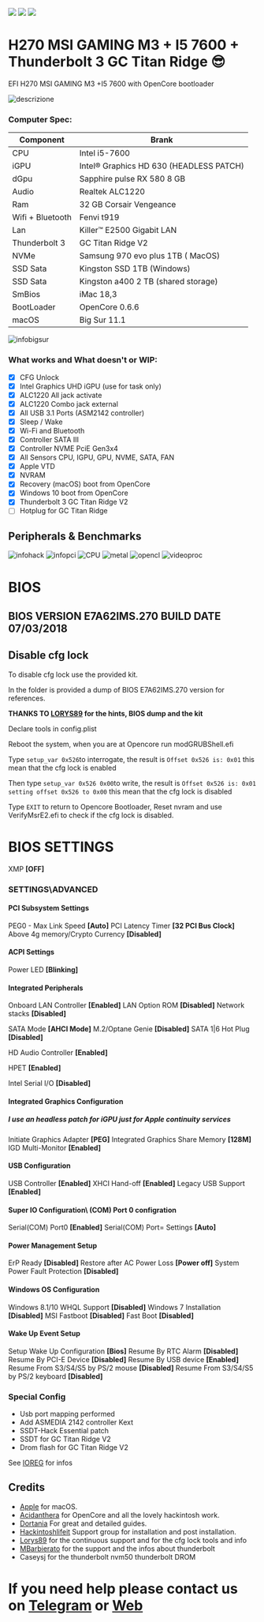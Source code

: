 [![](https://img.shields.io/badge/Telegram-HackintoshLifeIT-informational?style=flat&logo=telegram&logoColor=white&color=5fb659)](https://t.me/HackintoshLife_it)
[![](https://img.shields.io/badge/Facebook-HackintoshLifeIT-informational?style=flat&logo=facebook&logoColor=white&color=3a4dc9)](https://www.facebook.com/hackintoshlife/)
[![](https://img.shields.io/badge/Instagram-HackintoshLifeIT-informational?style=flat&logo=instagram&logoColor=white&color=8a178a)](https://www.instagram.com/hackintoshlife.it_official/)

# H270 MSI GAMING M3 + I5 7600 + Thunderbolt 3 GC Titan Ridge :sunglasses:

EFI H270 MSI GAMING M3 +I5 7600 with OpenCore bootloader

![descrizione](./Infos/pc.png)

### Computer Spec:

| Component        | Brank                                  |
| ---------------- | ---------------------------------------|
| CPU              | Intel i5-7600                          |
| iGPU             | Intel® Graphics HD 630 (HEADLESS PATCH)|
| dGpu             | Sapphire pulse RX 580 8 GB             |
| Audio            | Realtek ALC1220                        |
| Ram              | 32 GB Corsair Vengeance                |
| Wifi + Bluetooth | Fenvi t919                             |
| Lan              | Killer™ E2500 Gigabit LAN              |
| Thunderbolt 3    | GC Titan Ridge V2                      |
| NVMe             | Samsung 970 evo plus 1TB ( MacOS)      |
| SSD Sata         | Kingston SSD 1TB (Windows)             |
| SSD Sata         | Kingston a400 2 TB (shared storage)    |
| SmBios           | iMac 18,3                              |
| BootLoader       | OpenCore 0.6.6                         |
| macOS            | Big Sur 11.1                           |



![infobigsur](./Infos/infomac.png)


### What works and What doesn't or WIP:

- [x] CFG Unlock
- [x] Intel Graphics UHD iGPU (use for task only)
- [x] ALC1220 All jack activate
- [x] ALC1220 Combo jack external
- [x] All USB 3.1 Ports (ASM2142 controller)
- [x] Sleep / Wake
- [x] Wi-Fi and Bluetooth
- [x] Controller SATA III
- [x] Controller NVME PciE Gen3x4 
- [x] All Sensors CPU, IGPU, GPU, NVME, SATA, FAN
- [x] Apple VTD
- [x] NVRAM
- [x] Recovery (macOS) boot from OpenCore
- [x] Windows 10 boot from OpenCore
- [x] Thunderbolt 3 GC Titan Ridge V2
- [ ] Hotplug for GC Titan Ridge

## Peripherals & Benchmarks

![infohack](./Infos/peripherals.png)
![infopci](./Infos/TB.png)
![CPU](./Infos/cputest.jpg)
![metal](./Infos/metal.jpg)
![opencl](./Infos/opencl.jpg)
![videoproc](./Infos/videoproc.png)

# BIOS
## BIOS VERSION E7A62IMS.270 BUILD DATE 07/03/2018

## Disable cfg lock

To disable cfg lock use the provided kit.

In the folder is provided a dump of BIOS E7A62IMS.270 version for references. 

**THANKS TO [LORYS89](https://github.com/Lorys89) for the hints, BIOS dump and the kit**

Declare tools in config.plist

Reboot the system, when you are at Opencore run modGRUBShell.efi


Type `setup_var 0x526`to interrogate, the result is `Offset 0x526 is: 0x01` this mean that the cfg lock is enabled

Then type `setup_var 0x526 0x00`to write, the result is `Offset 0x526 is: 0x01 setting offset 0x526 to 0x00` this mean that the cfg lock is disabled

Type `EXIT` to return to Opencore Bootloader, Reset nvram and use VerifyMsrE2.efi to check if the cfg lock is disabled.

# BIOS SETTINGS

XMP **[OFF]**

### SETTINGS\ADVANCED
#### PCI Subsystem Settings

PEG0 - Max Link Speed **[Auto]**
PCI Latency Timer **[32 PCI Bus Clock]**
Above 4g memory/Crypto Currency **[Disabled]**

#### ACPI Settings
Power LED **[Blinking]**

#### Integrated Peripherals
Onboard LAN Controller **[Enabled]**
LAN Option ROM **[Disabled]**
Network stacks **[Disabled]**

SATA Mode **[AHCI Mode]**
M.2/Optane Genie **[Disabled]**
SATA 1|6 Hot Plug **[Disabled]**


HD Audio Controller **[Enabled]**

HPET **[Enabled]**

Intel Serial I/O **[Disabled]**

#### Integrated Graphics Configuration
##### I use an headless patch for iGPU just for Apple continuity services
Initiate Graphics Adapter **[PEG]**
Integrated Graphics Share Memory **[128M]**
IGD Multi-Monitor **[Enabled]**
 
#### USB Configuration
USB Controller **[Enabled]**
XHCI Hand-off **[Enabled]**
Legacy USB Support **[Enabled]**

#### Super IO Configuration\ (COM) Port 0 configration
Serial(COM) Port0 **[Enabled]**
Serial(COM) Port= Settings **[Auto]**

#### Power Management Setup
ErP Ready **[Disabled]**
Restore after AC Power Loss **[Power off]**
System Power Fault Protection **[Disabled]**

#### Windows OS Configuration
Windows 8.1/10 WHQL Support **[Disabled]**
Windows 7 Installation **[Disabled]**
MSI Fastboot **[Disabled]**
Fast Boot **[Disabled]**

#### Wake Up Event Setup
Setup Wake Up Configuration **[Bios]** 
Resume By RTC Alarm **[Disabled]**
Resume By PCI-E Device **[Disabled]**
Resume By USB device **[Enabled]**
Resume From S3/S4/S5 by PS/2 mouse **[Disabled]**
Resume From S3/S4/S5 by PS/2 keyboard **[Disabled]**



### Special Config

- Usb port mapping performed
- Add ASMEDIA 2142 controller Kext
- SSDT-Hack Essential patch
- SSDT for GC Titan Ridge V2
- Drom flash for GC Titan Ridge V2

See [IOREG](https://github.com/basett1/HACKINTOSH-MSI-H270-OPENCORE/blob/main/iMac.ioreg) for infos

## Credits

- [Apple](https://apple.com) for macOS.
- [Acidanthera](https://github.com/acidanthera) for OpenCore and all the lovely hackintosh work.
- [Dortania](https://dortania.github.io/OpenCore-Install-Guide/config-laptop.plist/icelake.html) For great and detailed guides.
- [Hackintoshlifeit](https://github.com/Hackintoshlifeit) Support group for installation and post installation.
- [Lorys89](https://github.com/Lorys89) for the continuous support and for the cfg lock tools and info
- [MBarbierato](https://github.com/mbarbierato) for the support and the infos about thunderbolt
- Caseysj for the thunderbolt nvm50 thunderbolt DROM

# If you need help please contact us on [Telegram](https://t.me/HackintoshLife_it) or [Web](https://www.hackintoshlife.it/)

